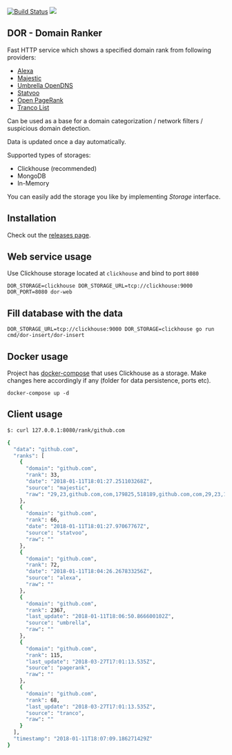 [![Build Status](https://travis-ci.org/ilyaglow/dor.svg?branch=master)](https://travis-ci.org/ilyaglow/dor)
[![](https://godoc.org/github.com/ilyaglow/dor?status.svg)](http://godoc.org/github.com/ilyaglow/dor)

DOR - Domain Ranker
-------------------

Fast HTTP service which shows a specified domain rank from following providers:
- [Alexa](https://www.alexa.com/topsites)
- [Majestic](https://blog.majestic.com/development/alexa-top-1-million-sites-retired-heres-majestic-million/)
- [Umbrella OpenDNS](https://umbrella.cisco.com/blog/2016/12/14/cisco-umbrella-1-million/)
- [Statvoo](https://statvoo.com/top/sites)
- [Open PageRank](https://www.domcop.com/top-10-million-domains)
- [Tranco List](https://tranco-list.eu/)

Can be used as a base for a domain categorization / network filters /
suspicious domain detection.

Data is updated once a day automatically.

Supported types of storages:
* Clickhouse (recommended)
* MongoDB
* In-Memory

You can easily add the storage you like by implementing _Storage_ interface.

## Installation

Check out the [releases page](https://github.com/ilyaglow/dor/releases).

## Web service usage

Use Clickhouse storage located at `clickhouse` and bind to port `8080`
```
DOR_STORAGE=clickhouse DOR_STORAGE_URL=tcp://clickhouse:9000 DOR_PORT=8080 dor-web
```

## Fill database with the data

```
DOR_STORAGE_URL=tcp://clickhouse:9000 DOR_STORAGE=clickhouse go run cmd/dor-insert/dor-insert
```

## Docker usage

Project has [docker-compose](docker-compose.yml) that uses Clickhouse as a
storage. Make changes here accordingly if any (folder for data persistence,
ports etc).

```
docker-compose up -d
```


## Client usage

```sh
$: curl 127.0.0.1:8080/rank/github.com

{
  "data": "github.com",
  "ranks": [
    {
      "domain": "github.com",
      "rank": 33,
      "date": "2018-01-11T18:01:27.251103268Z",
      "source": "majestic",
      "raw": "29,23,github.com,com,179825,518189,github.com,com,29,23,179994,518726"
    },
    {
      "domain": "github.com",
      "rank": 66,
      "date": "2018-01-11T18:01:27.97067767Z",
      "source": "statvoo",
      "raw": ""
    },
    {
      "domain": "github.com",
      "rank": 72,
      "date": "2018-01-11T18:04:26.267833256Z",
      "source": "alexa",
      "raw": ""
    },
    {
      "domain": "github.com",
      "rank": 2367,
      "last_update": "2018-01-11T18:06:50.866600102Z",
      "source": "umbrella",
      "raw": ""
    },
    {
      "domain": "github.com",
      "rank": 115,
      "last_update": "2018-03-27T17:01:13.535Z",
      "source": "pagerank",
      "raw": ""
    },
    {
      "domain": "github.com",
      "rank": 68,
      "last_update": "2018-03-27T17:01:13.535Z",
      "source": "tranco",
      "raw": ""
    }
  ],
  "timestamp": "2018-01-11T18:07:09.186271429Z"
}
```
